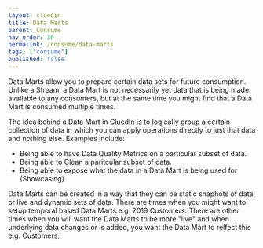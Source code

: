 ```yaml
---
layout: cluedin
title: Data Marts
parent: Consume
nav_order: 30
permalink: /consume/data-marts
tags: ["consume"]
published: false
---
```


Data Marts allow you to prepare certain data sets for future consumption. Unlike a Stream, a Data Mart is not necessarily yet data that is being made available to any consumers, but at the same time you might find that a Data Mart is consumed multiple times. 

The idea behind a Data Mart in CluedIn is to logically group a certain collection of data in which you can apply operations directly to just that data and nothing else. Examples include:

 - Being able to have Data Quality Metrics on a particular subset of data. 
 - Being able to Clean a paritcular subset of data. 
 - Being able to expose what the data in a Data Mart is being used for (Showcasing)

Data Marts can be created in a way that they can be static snaphots of data, or live and dynamic sets of data. There are times when you might want to setup temporal based Data Marts e.g. 2019 Customers. There are other times when you will want the Data Marts to be more "live" and when underlying data changes or is added, you want the Data Mart to relfect this e.g. Customers. 